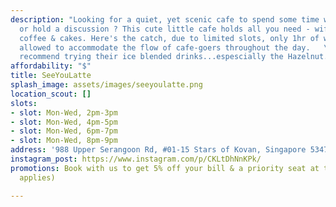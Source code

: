 ```yaml
---
description: "Looking for a quiet, yet scenic cafe to spend some time with your friends
  or hold a discussion ? This cute little cafe holds all you need - wifi, chargers,
  coffee & cakes. Here's the catch, due to limited slots, only 1hr of work time is
  allowed to accommodate the flow of cafe-goers throughout the day.   \n  \nHighly
  recommend trying their ice blended drinks...espescially the Hazelnut."
affordability: "$"
title: SeeYouLatte
splash_image: assets/images/seeyoulatte.png
location_scout: []
slots:
- slot: Mon-Wed, 2pm-3pm
- slot: Mon-Wed, 4pm-5pm
- slot: Mon-Wed, 6pm-7pm
- slot: Mon-Wed, 8pm-9pm
address: '988 Upper Serangoon Rd, #01-15 Stars of Kovan, Singapore 534733'
instagram_post: https://www.instagram.com/p/CKLtDhNnKPk/
promotions: Book with us to get 5% off your bill & a priority seat at the cafe. (T&C
  applies)

---
```

